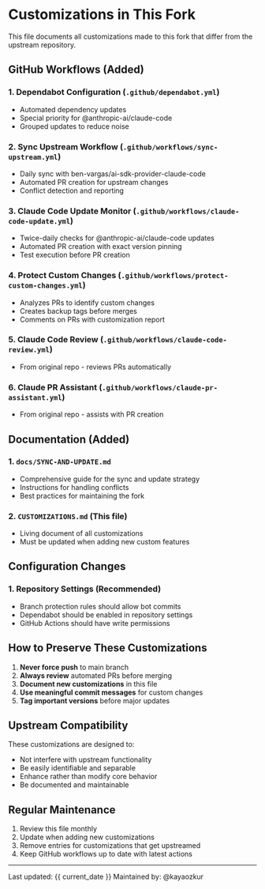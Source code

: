 # Customizations in This Fork

This file documents all customizations made to this fork that differ from the upstream repository.

## GitHub Workflows (Added)

### 1. Dependabot Configuration (`.github/dependabot.yml`)
- Automated dependency updates
- Special priority for @anthropic-ai/claude-code
- Grouped updates to reduce noise

### 2. Sync Upstream Workflow (`.github/workflows/sync-upstream.yml`)
- Daily sync with ben-vargas/ai-sdk-provider-claude-code
- Automated PR creation for upstream changes
- Conflict detection and reporting

### 3. Claude Code Update Monitor (`.github/workflows/claude-code-update.yml`)
- Twice-daily checks for @anthropic-ai/claude-code updates
- Automated PR creation with exact version pinning
- Test execution before PR creation

### 4. Protect Custom Changes (`.github/workflows/protect-custom-changes.yml`)
- Analyzes PRs to identify custom changes
- Creates backup tags before merges
- Comments on PRs with customization report

### 5. Claude Code Review (`.github/workflows/claude-code-review.yml`)
- From original repo - reviews PRs automatically

### 6. Claude PR Assistant (`.github/workflows/claude-pr-assistant.yml`)
- From original repo - assists with PR creation

## Documentation (Added)

### 1. `docs/SYNC-AND-UPDATE.md`
- Comprehensive guide for the sync and update strategy
- Instructions for handling conflicts
- Best practices for maintaining the fork

### 2. `CUSTOMIZATIONS.md` (This file)
- Living document of all customizations
- Must be updated when adding new custom features

## Configuration Changes

### 1. Repository Settings (Recommended)
- Branch protection rules should allow bot commits
- Dependabot should be enabled in repository settings
- GitHub Actions should have write permissions

## How to Preserve These Customizations

1. **Never force push** to main branch
2. **Always review** automated PRs before merging
3. **Document new customizations** in this file
4. **Use meaningful commit messages** for custom changes
5. **Tag important versions** before major updates

## Upstream Compatibility

These customizations are designed to:
- Not interfere with upstream functionality
- Be easily identifiable and separable
- Enhance rather than modify core behavior
- Be documented and maintainable

## Regular Maintenance

1. Review this file monthly
2. Update when adding new customizations
3. Remove entries for customizations that get upstreamed
4. Keep GitHub workflows up to date with latest actions

---

Last updated: {{ current_date }}
Maintained by: @kayaozkur
